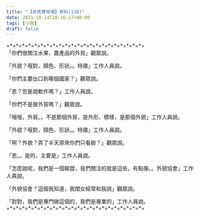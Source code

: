 ```yaml
---
title: "【非真實地場】資料(138)"
date: 2021-10-14T20:16:17+08:00
tags: [小說]
draft: false
---
```


=\*=\*=\*=\*=\*=\*=\*=\*=\*=\*=\*=\*=\*=\*=\*=\*=\*=\*=\*=\*=\*=\*=  
「你們很關注水果、農產品的外貿」觀眾說。  

「外貌？哦對，顏色、形狀。。特徵」工作人員說。  

「你們主要出口到哪個國家？」觀眾說。  

「恩？您是說軟件嗎？」工作人員說。  

「你們不是做外貿嗎？」觀眾說。  

「哦哦，外貿。。不是那個外貿，是外形、模樣，是那個外貌」工作人員說。  

「外貌？哦對，顏色、形狀。。特徵」工作人員說。  

「啊？外貌？弄了半天原來你們只看臉？」觀眾說。  

「恩。。是的，主要是」工作人員說。  

「怎麼說呢，我們是一個聯盟，我們關注的就是這些，有點像。。外貌協會」工作人員說。  

「外貌協會？這個我知道，我閨女經常和我說」觀眾說。  

「對對，我們是專門做這個的，我們是專業的」工作人員說。  
=\*=\*=\*=\*=\*=\*=\*=\*=\*=\*=\*=\*=\*=\*=\*=\*=\*=\*=\*=\*=\*=\*=  